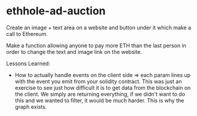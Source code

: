 # ethhole-ad-auction

Create an image + text area on a website and button under it which make a call to Ethereum.

Make a function allowing anyone to pay more ETH than the last person in order to change the text and image link on the website.

Lessons Learned:

- How to actually handle events on the client side => each param lines up with the event you emit from your solidity contract. This was just an exercise to see just how difficult it is to get data from the blockchain on the client. We simply are returning everything, if we didn't want to do this and we wanted to filter, it would be much harder. This is why the graph exists.
